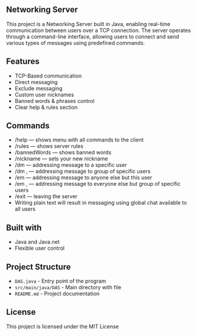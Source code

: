 ## Networking Server
This project is a Networking Server built in Java, enabling real-time communication between users over a TCP connection. 
The server operates through a command-line interface, allowing users to connect and send various types of messages using predefined commands.

## Features
- TCP-Based communication
- Direct messaging
- Exclude messaging
- Custom user nicknames
- Banned words & phrases control
- Clear help & rules section

## Commands
- /help — shows menu with all commands to the client
- /rules — shows server rules
- /bannedWords — shows banned words
- /nickname — sets your new nickname
- /dm <usernickname> <message> — addressing message to a specific user
- /dm <usernickname1>, <usernickname2> <message> — addressing message to group of specific users
- /em <usernickname> <message> — addressing message to anyone else but this user
- /em <usernickname1>, <usernickname2> <message> — addressing message to everyone else but group of specific users
- /exit — leaving the server
- Writing plain text will result in messaging using global chat available to all users

## Built with
- Java and Java.net
- Flexible user control

## Project Structure
- `DAS.java` - Entry point of the program
- `src/main/java/DAS` - Main directory with file
- `README.md` - Project documentation
  
## License
This project is licensed under the MIT License
